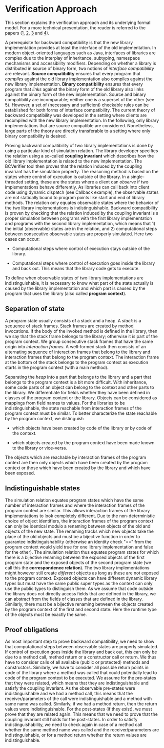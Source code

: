 Verification Approach
=====================

This section explains the verification approach and its underlying formal model. For a more technical presentation, the reader is referred to the papers ([1], [2], [3] and [4]).

[1]: http://dx.doi.org/10.1145/2318202.2318209 "Verifying Backward Compatibility of Object-Oriented Libraries Using Boogie"
[2]: https://softech.informatik.uni-kl.de/twiki/pub/Homepage/YannickWelsch/journal.pdf "A Fully Abstract Trace-based Semantics for Reasoning About Backward Compatibility of Class Libraries"
[3]: http://dx.doi.org/10.1007/978-3-642-25032-3_3 "Full Abstraction at Package Boundaries of Object-Oriented Languages"
[4]: http://dx.doi.org/10.1145/2245276.2232058 "A Type System for Checking Specialization of Packages in Object-Oriented Programming"

A prerequisite for backward compatibility is that the new library implementation provides at least the interface of the old implementation. In modern object-oriented languages such as Java, interfaces of libraries are complex due to the interplay of inheritance, subtyping, namespace mechanisms and accessibility modifiers. Depending on whether a library is distributed in source of binary form, two notions of *interface compatibility* are relevant. **Source compatibility** ensures that every program that *compiles* against the old library implementation also compiles against the new library implementation. **Binary compatibility** ensures that every program that *links* against the binary form of the old library also links against the binary form of the new implementation. Source and binary compatibility are incomparable; neither one is a superset of the other (see [5]). However, a set of (necessary and sufficient) checkable rules can be established for both forms of interface compatibility. The current theory of backward compatibility was developed in the setting where clients are recompiled with the new library implementation. In the following, only library implementations that are source compatible are considered. Nonetheless, large parts of the theory are directly transferable to a setting where only binary compatibility is desired.

[5]: https://blogs.msdn.com/b/jmstall/archive/2008/03/10/binary-vs-source-compatibility.aspx?Redirected=true "Binary vs. Source compatibility"

Proving backward compatibility of two library implementations is done by using a particular kind of simulation relation. The library developer specifies the relation using a so-called **coupling invariant** which describes how the old library implementation is related to the new implementation. The BCVerifier tool then proves that the relation induced by the coupling invariant has the simulation property.
The reasoning method is based on the states where control of execution is outside of the library. In a single-threaded setting, these are the states where a client can *observe* if two implementations behave differently. As libraries can call back into client code using dynamic dispatch (see Callback example), the observable states are not statically bound to program points like start and end of library methods.
The relation only equates observable states where the behavior of the two library implementations is indistinguishable.
Backward compatibility is proven by checking that the relation induced by the coupling invariant is a proper simulation between programs with the first library implementation and programs with the second library implementation, which means that 1) the initial (observable) states are in the relation, and 2) computational steps between consecutive observable states are properly simulated. Here two cases can occur:

  - Computational steps where control of execution stays outside of the library.

  - Computational steps where control of execution goes inside the library and back out. This means that the library code gets to execute.

To define when observable states of two library implementations are indistinguishable, it is necessary to know what part of the state actually is caused by the library implementation and which part is caused by the program that uses the library (also called **program context**).

Separation of state
-------------------

A program state usually consists of a stack and a heap. A *stack* is a sequence of stack frames. Stack frames are created by method invocations. If the body of the invoked method is defined in the library, then we say that the stack frame belongs to the library; otherwise it is part of the program context. We group consecutive  stack frames that have the same origin into *interaction frames*. A well-formed stack then consists of an alternating sequence of interaction frames that belong to the library and interaction frames that belong to the program context. The interaction frame at the bottom of the stack belongs to the program context as execution starts in the program context (with a main method).

Separating the *heap* into a part that belongs to the library and a part that belongs to the program context is a bit more difficult. With inheritance, some code parts of an object can belong to the context and other parts to the library. We differentiate for fields whether they have been defined in classes of the program context or the library. Objects can be considered as mappings from field names to values.
For the libraries to be indistinguishable, the state reachable from interaction frames of the program context must be similar. To better characterize the state reachable by the program context, we distinguish

  - which objects have been created by code of the library or by code of the context.

  - which objects created by the program context have been made known to the library or vice-versa.

The objects which are reachable by interaction frames of the program context are then only objects which have been created by the program context or those which have been created by the library and which have been exposed.

Indistinguishable states
------------------------

The simulation relation equates program states which have the same number of interaction frames and where the interaction frames of the program context are similar. This allows interaction frames of the library implementations to look completely different. Due to the non-deterministic choice of object identifiers, the interaction frames of the program context can only be identical modulo a renaming between objects of the old and objects of the new state. The renaming tracks which new objects take the place of the old objects and must be a bijective function in order to guarantee indistinguishability (otherwise an identity check "==" from the program context would yield true for one library implementation and false for the other).
The simulation relation thus equates program states for which there is a bijective renaming between the exposed objects of the first program state and the exposed objects of the second program state (we call this the **correspondence relation**). The two library implementations might however still create *different* objects as long as these are not exposed to the program context. Exposed objects can have different dynamic library types but must have the same public super types as the context can only use the public types to distinguish them. As we assume that code outside the library does not directly access fields that are defined in the library, we can abstract from the fields of classes that are defined in the library.
Similarly, there must be a bijective renaming between the objects created by the program context of the first and second state. Here the runtime type of the objects must be exactly the same.

Proof obligations
-----------------

As most important step to prove backward compatibility, we need to show that computational steps between observable states are properly simulated. If control of execution goes inside the library and back out, this can only be due to a method call, method return or a constructor call or return. We thus have to consider calls of all available (public or protected) methods and constructors. Similarly, we have to consider all possible return points in code of the library where a method was called that could potentially lead to code of the program context to be executed.
We assume for the pre-states that they were related, which means that they are indistinguishable and satisfy the coupling invariant.
As the observable pre-states were indistinguishable and we had a method call, this means that the receiver/parameters of the call were indistinguishable and a method with same name was called. Similarly, if we had a method return, then the return values were indistinguishable. For the post-states (if they exist), we must prove that they are related again. This means that we need to prove that the coupling invariant still holds for the post-states. In order to satisfy indistinguishability, we need to check again in case of a method call whether the same method name was called and the receiver/parameters are indistinguishable, or for a method return whether the return values are indistinguishable.
